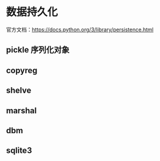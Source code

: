# 数据持久化

官方文档：https://docs.python.org/3/library/persistence.html

## pickle 序列化对象


## copyreg


## shelve


## marshal


## dbm


## sqlite3


